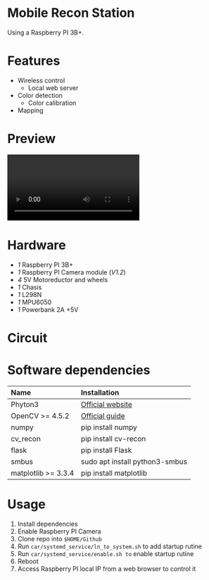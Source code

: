 # Mobile Recon Station
Using a Raspberry PI 3B+.

# Features
- Wireless control
    - Local web server
- Color detection
    - Color calibration
- Mapping

# Preview
![calibration](src/videos/calibrar.mp4)
# Hardware
- *1* Raspberry PI 3B+
- *1* Raspberry PI Camera module (*V1.2*)
- *4* 5V Motoreductor and wheels
- *1* Chasis
- *1* L298N
- *1* MPU6050
- *1* Powerbank 2A +5V

# Circuit

# Software dependencies
| Name | Installation |
| :------------- | :------------- |
| Phyton3 | [Official website](2) |
| OpenCV >= 4.5.2 | [Official guide](1) |
| numpy | pip install numpy |
| cv_recon | pip install cv-recon |
| flask | pip install Flask |
| smbus | sudo apt install python3-smbus |
| matplotlib >= 3.3.4 | pip install matplotlib |

# Usage
1. Install dependencies
2. Enable Raspberry PI Camera
3. Clone repo into `$HOME/Github`
4. Run `car/systemd_service/ln_to_system.sh` to add startup rutine
5. Run  `car/systemd_service/enable.sh to` enable startup rutine
6. Reboot
7. Access Raspberry PI local IP from a web browser to control it

[1]:https://docs.opencv.org/4.5.2/da/df6/tutorial_py_table_of_contents_setup.html
[2]:https://www.python.org/downloads/
